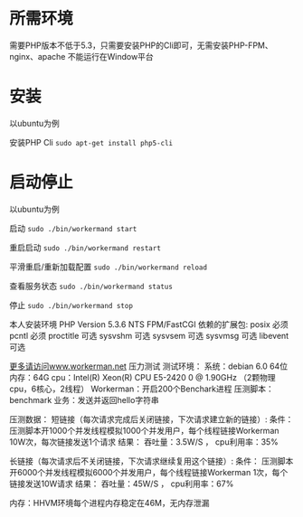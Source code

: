 所需环境
========

需要PHP版本不低于5.3，只需要安装PHP的Cli即可，无需安装PHP-FPM、nginx、apache
不能运行在Window平台

安装
=========

以ubuntu为例

安装PHP Cli
`sudo apt-get install php5-cli`

启动停止
=========

以ubuntu为例

启动
`sudo ./bin/workermand start`

重启启动
`sudo ./bin/workermand restart`

平滑重启/重新加载配置
`sudo ./bin/workermand reload`

查看服务状态
`sudo ./bin/workermand status`

停止
`sudo ./bin/workermand stop`


本人安装环境 PHP Version 5.3.6 NTS  FPM/FastCGI
依赖的扩展包:
posix 必须
pcntl 必须
proctitle 可选
sysvshm  可选
sysvsem  可选
sysvmsg  可选
libevent  可选


 [更多请访问www.workerman.net](http://www.workerman.net/workerman-statistics)
 压力测试
 测试环境：
系统：debian 6.0 64位
内存：64G
cpu：Intel(R) Xeon(R) CPU E5-2420 0 @ 1.90GHz （2颗物理cpu，6核心，2线程）
Workerman：开启200个Benchark进程
压测脚本：benchmark
业务：发送并返回hello字符串

 压测数据：
 短链接（每次请求完成后关闭链接，下次请求建立新的链接）:
    条件： 压测脚本开1000个并发线程模拟1000个并发用户，每个线程链接Workerman 10W次，每次链接发送1个请求
    结果： 吞吐量：3.5W/S ， cpu利用率：35% 

长链接（每次请求后不关闭链接，下次请求继续复用这个链接）:
    条件： 压测脚本开6000个并发线程模拟6000个并发用户，每个线程链接Workerman 1次，每个链接发送10W请求
    结果： 吞吐量：45W/S ， cpu利用率：67% 

内存：HHVM环境每个进程内存稳定在46M，无内存泄漏


 
 
 
